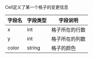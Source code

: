 Cell定义了某一个格子的变更信息

| 字段名 | 字段类型 | 字段说明 |
|-------|-------|-------|
| x  | int  | 格子所在的行数  |
| y  | int  | 格子所在的列数  |
| color  | string  | 格子的颜色  |